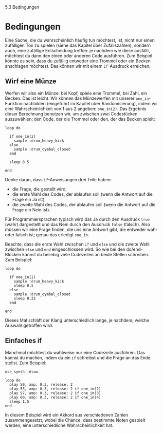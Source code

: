 5.3 Bedingungen

# Bedingungen

Eine Sache, die du wahrscheinlich häufig tun möchtest, ist, nicht nur 
einen zufälligen Ton zu spielen (siehe das Kapitel über Zufallszahlen), 
sondern auch,  eine zufällige Entscheidung treffen: je nachdem wie 
diese ausfällt, möchtest du dann den einen oder anderen Code ausführen. 
Zum Beispiel könnte es sein, dass du zufällig entweder eine Trommel 
oder ein Becken anschlagen möchtest. Das können wir mit einem 
`if`-Ausdruck erreichen.

## Wirf eine Münze

Werfen wir also ein Münze: bei Kopf, spiele eine Trommel, bei Zahl, ein 
Becken. Das ist leicht. Wir können das Münzewerfen mit unserer 
`one_in`-Funktion nachbilden (eingeführt im Kapitel über 
Randomisierung), indem wir eine Wahrscheinlichkeit von 1 aus 2 angeben: 
`one_in(2)`. Das Ergebnis dieser Berechnung benutzen wir, um zwischen 
zwei Codestücken auszuwählen: den Code, der die Trommel oder den, der 
das Becken spielt:

```
loop do

  if one_in(2)
    sample :drum_heavy_kick
  else
    sample :drum_cymbal_closed
  end
  
  sleep 0.5
  
end
```

Denke daran, dass `if`-Anweisungen drei Teile haben:

* die Frage, die gestellt wird,
* die erste Wahl des Codes, der ablaufen soll (wenn die Antwort auf die Frage ein Ja ist),
* die zweite Wahl des Codes, der ablaufen soll (wenn die Antwort auf die Frage ein Nein ist).

Für Programmiersprachen typisch wird das Ja durch den Ausdruck `true` 
(wahr) dargestellt und das Nein durch den Ausdruck `false` (falsch). 
Also müssen wir eine Frage finden, die uns eine Antwort gibt, die 
entweder wahr oder falsch ist; genau das erledigt `one_in`.

Beachte, dass die erste Wahl zwischen `if` und `else` und die zweite 
Wahl zwischen `else` und `end` eingeschlossen wird. So wie bei den 
do/end-Blöcken kannst du beliebig viele Codezeilen an beide Stellen 
schreiben. Zum Beispiel:

```
loop do

  if one_in(2)
    sample :drum_heavy_kick
    sleep 0.5
  else
    sample :drum_cymbal_closed
    sleep 0.25
  end
  
end
```

Dieses Mal schläft der Klang unterschiedlich lange, je nachdem, welche 
Auswahl getroffen wird.

## Einfaches if

Manchmal möchtest du wahlweise nur eine Codezeile ausführen. Das kannst 
du machen, indem du ein `if` schreibst und die Frage an das Ende 
stellst. Zum Beispiel: 

```
use_synth :dsaw

loop do
  play 50, amp: 0.3, release: 2
  play 53, amp: 0.3, release: 2 if one_in(2)
  play 57, amp: 0.3, release: 2 if one_in(3)
  play 60, amp: 0.3, release: 2 if one_in(4)
  sleep 1.5
end
```

In diesem Beispiel wird ein Akkord aus verschiedenen Zahlen 
zusammengesetzt, wobei die Chance, dass bestimmte Noten gespielt 
werden, eine unterschiedliche Wahrscheinlichkeit hat.
